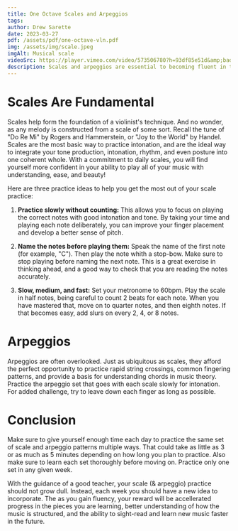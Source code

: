 ```yaml
---
title: One Octave Scales and Arpeggios
tags:
author: Drew Sarette
date: 2023-03-27
pdf: /assets/pdf/one-octave-vln.pdf
img: /assets/img/scale.jpeg
imgAlt: Musical scale
videoSrc: https://player.vimeo.com/video/573506780?h=93df85e51d&amp;badge=0&amp;autopause=0&amp;player_id=0&amp;app_id=58479
description: Scales and arpeggios are essential to becoming fluent in the language of music. Read these practice tips to start your musical journey on the right foot, or simply refresh your basics.
---
```


# Scales Are Fundamental

Scales help form the foundation of a violinist's technique. And no wonder, as any melody is constructed from a scale of some sort. Recall the tune of "Do Re Mi" by Rogers and Hammerstein, or "Joy to the World" by Handel. Scales are the most basic way to practice intonation, and are the ideal way to integrate your tone production, intonation, rhythm, and even posture into one coherent whole. With a commitment to daily scales, you will find yourself more confident in your ability to play all of your music with understanding, ease, and beauty!

Here are three practice ideas to help you get the most out of your scale practice:

1. **Practice slowly without counting:** This allows you to focus on playing the correct notes with good intonation and tone. By taking your time and playing each note deliberately, you can improve your finger placement and develop a better sense of pitch.

2. **Name the notes before playing them:** Speak the name of the first note (for example, "C"). Then play the note whith a stop-bow. Make sure to stop playing before naming the next note. This is a great exercise in thinking ahead, and a good way to check that you are reading the notes accurately.

3. **Slow, medium, and fast:** Set your metronome to 60bpm. Play the scale in half notes, being careful to count 2 beats for each note. When you have mastered that, move on to quarter notes, and then eighth notes. If that becomes easy, add slurs on every 2, 4, or 8 notes.


# Arpeggios
Arpeggios are often overlooked. Just as ubiquitous as scales, they afford the perfect opportunity to practice rapid string crossings, common fingering patterns, and provide a basis for understanding chords in music theory. Practice the arpeggio set that goes with each scale slowly for intonation. For added challenge, try to leave down each finger as long as possible. 

# Conclusion
Make sure to give yourself enough time each day to practice the same set of scale and arpeggio patterns multiple ways. That could take as little as 3 or as much as 5 minutes depending on how long you plan to practice. Also make sure to learn each set thoroughly before moving on. Practice only one set in any given week.

With the guidance of a good teacher, your scale (& arpeggio) practice should not grow dull. Instead, each week you should have a new idea to incorporate. The as you gain fluency, your reward will be accellerated progress in the pieces you are learning, better understanding of how the music is structured, and the ability to sight-read and learn new music faster in the future.
